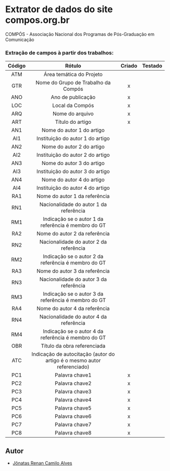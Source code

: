 # Extrator de dados do site compos.org.br

COMPÓS - Associação Nacional dos Programas de Pós-Graduação em Comunicação


### Extração de campos à partir dos trabalhos:

|Código|Rótulo|Criado|Testado|
|:------:|:------:|:--------:|-----------------------------------|
|ATM|Área temática do Projeto   |||
|GTR|Nome do Grupo de Trabalho da Compós   |x||
|ANO|Ano de publicação|x||
|LOC|Local da Compós|x||
|ARQ|Nome do arquivo|x||
|ART|Título do artigo|x||
|AN1|Nome do autor 1 do artigo|||
|AI1|Instituição do autor 1 do artigo|||
|AN2|Nome do autor 2 do artigo|||
|AI2|Instituição do autor 2 do artigo|||
|AN3|Nome do autor 3 do artigo|||
|AI3|Instituição do autor 3 do artigo|||
|AN4|Nome do autor 4 do artigo|||
|AI4|Instituição do autor 4 do artigo|||
|RA1|Nome do autor 1 da referência|||
|RN1|Nacionalidade do autor 1 da referência|||
|RM1|Indicação se o autor 1 da referência é membro do GT|||
|RA2|Nome do autor 2 da referência|||
|RN2|Nacionalidade do autor 2 da referência|||
|RM2|Indicação se o autor 2 da referência é membro do GT|||
|RA3|Nome do autor 3 da referência|||
|RN3|Nacionalidade do autor 3 da referência|||
|RM3|Indicação se o autor 3 da referência é membro do GT|||
|RA4|Nome do autor 4 da referência|||
|RN4|Nacionalidade do autor 4 da referência|||
|RM4|Indicação se o autor 4 da referência é membro do GT|||
|OBR|Título da obra referenciada|||
|ATC|Indicação de autocitação (autor do artigo é o mesmo autor referenciado)|||
|PC1|Palavra chave1|x||
|PC2|Palavra chave2|x||
|PC3|Palavra chave3|x||
|PC4|Palavra chave4|x||
|PC5|Palavra chave5|x||
|PC6|Palavra chave6|x||
|PC7|Palavra chave7|x||
|PC8|Palavra chave8|x||


## Autor

* [Jônatas Renan Camilo Alves](http://jonatasrenan.com)